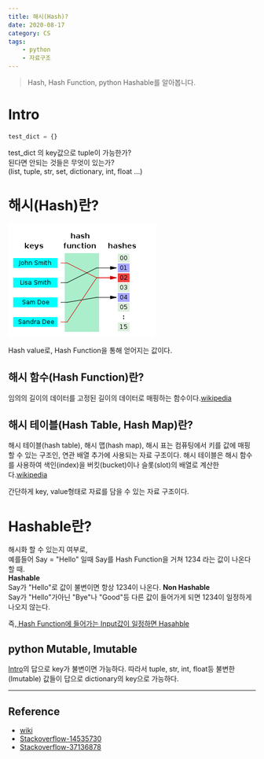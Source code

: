 ```yaml
---
title: 해시(Hash)?
date: 2020-08-17
category: CS
tags:
    - python
    - 자료구조
---
```


> Hash, Hash Function, python Hashable를 알아봅니다. 

# Intro

```python
test_dict = {}
```

test_dict 의 key값으로 tuple이 가능한가?  
된다면 안되는 것들은 무엇이 있는가?  
(list, tuple, str, set, dictionary, int, float ...)

# 해시(Hash)란?

![hash](hash.png)

Hash value로, Hash Function을 통해 얻어지는 값이다. 

## 해시 함수(Hash Function)란?

임의의 길이의 데이터를 고정된 길이의 데이터로 매핑하는 함수이다.[wikipedia](https://ko.wikipedia.org/wiki/%ED%95%B4%EC%8B%9C_%ED%95%A8%EC%88%98)

## 해시 테이블(Hash Table, Hash Map)란?
해시 테이블(hash table), 해시 맵(hash map), 해시 표는 컴퓨팅에서 키를 값에 매핑할 수 있는 구조인, 연관 배열 추가에 사용되는 자료 구조이다. 해시 테이블은 해시 함수를 사용하여 색인(index)을 버킷(bucket)이나 슬롯(slot)의 배열로 계산한다.[wikipedia](https://ko.wikipedia.org/wiki/%ED%95%B4%EC%8B%9C_%ED%85%8C%EC%9D%B4%EB%B8%94)

간단하게 key, value형태로 자료를 담을 수 있는 자료 구조이다. 

# Hashable란?

해시화 할 수 있는지 여부로,    
예를들어 Say = "Hello" 일때 Say를 Hash Function을 거쳐 1234 라는 값이 나온다 할 때.  
**Hashable**  
Say가 "Hello"로 값이 불변이면 항상 1234이 나온다.
**Non Hashable**  
Say가 "Hello"가아닌 "Bye"나 "Good"등 다른 값이 들어가게 되면 1234이 일정하게 나오지 않는다.

즉,<u> Hash Function에 들어가는 Input값이 일정하면 Hasahble </u>

## python Mutable, Imutable
[Intro](#Intro)의 답으로 key가 불변이면 가능하다. 따라서 tuple, str, int, float등 불변한(Imutable) 값들이 답으로 dictionary의 key으로 가능하다. 

---

## Reference
- [wiki](https://ko.wikipedia.org/wiki/%ED%95%B4%EC%8B%9C_%ED%95%A8%EC%88%98)
- [Stackoverflow-14535730](https://stackoverflow.com/questions/14535730/what-does-hashable-mean-in-python)
- [Stackoverflow-37136878](https://stackoverflow.com/questions/37136878/list-unhashable-but-tuple-hashable)